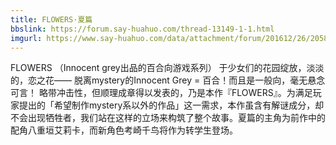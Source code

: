 ```yaml
---
title: FLOWERS·夏篇
bbslink: https://forum.say-huahuo.com/thread-13149-1-1.html
imgurl: https://www.say-huahuo.com/data/attachment/forum/201612/26/205814q5zju6oodddbhnj7.jpg
---
```


FLOWERS （Innocent grey出品的百合向游戏系列） 
于少女们的花园绽放，淡淡的，恋之花――
脱离mystery的Innocent Grey = 百合！而且是一般向，毫无悬念可言！
略带冲击性，但顺理成章得以发表的，乃是本作『FLOWERS』。为满足玩家提出的「希望制作mystery系以外的作品」这一需求，本作虽含有解谜成分，却不会出现牺牲者，我们站在这样的立场来构筑了整个故事。夏篇的主角为前作中的配角八重垣艾莉卡，而新角色考崎千鸟将作为转学生登场。<!--more-->
